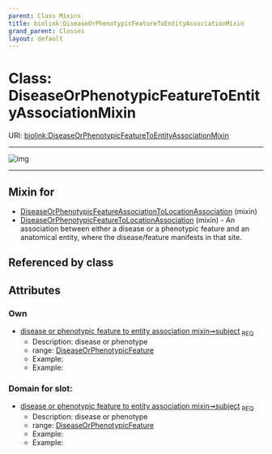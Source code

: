 ```yaml
---
parent: Class Mixins
title: biolink:DiseaseOrPhenotypicFeatureToEntityAssociationMixin
grand_parent: Classes
layout: default
---
```


# Class: DiseaseOrPhenotypicFeatureToEntityAssociationMixin




URI: [biolink:DiseaseOrPhenotypicFeatureToEntityAssociationMixin](https://w3id.org/biolink/vocab/DiseaseOrPhenotypicFeatureToEntityAssociationMixin)


---

![img](http://yuml.me/diagram/nofunky;dir:TB/class/[DiseaseOrPhenotypicFeature]%3Csubject%201..1-%20[DiseaseOrPhenotypicFeatureToEntityAssociationMixin],[DiseaseOrPhenotypicFeatureToLocationAssociation]uses%20-.-%3E[DiseaseOrPhenotypicFeatureToEntityAssociationMixin],[DiseaseOrPhenotypicFeatureAssociationToLocationAssociation]uses%20-.-%3E[DiseaseOrPhenotypicFeatureToEntityAssociationMixin],[DiseaseOrPhenotypicFeatureToLocationAssociation],[DiseaseOrPhenotypicFeatureAssociationToLocationAssociation],[DiseaseOrPhenotypicFeature])

---


## Mixin for

 * [DiseaseOrPhenotypicFeatureAssociationToLocationAssociation](DiseaseOrPhenotypicFeatureAssociationToLocationAssociation.md) (mixin) 
 * [DiseaseOrPhenotypicFeatureToLocationAssociation](DiseaseOrPhenotypicFeatureToLocationAssociation.md) (mixin)  - An association between either a disease or a phenotypic feature and an anatomical entity, where the disease/feature manifests in that site.

## Referenced by class


## Attributes


### Own

 * [disease or phenotypic feature to entity association mixin➞subject](disease_or_phenotypic_feature_to_entity_association_mixin_subject.md)  <sub>REQ</sub>
     * Description: disease or phenotype
     * range: [DiseaseOrPhenotypicFeature](DiseaseOrPhenotypicFeature.md)
     * Example:    
     * Example:    

### Domain for slot:

 * [disease or phenotypic feature to entity association mixin➞subject](disease_or_phenotypic_feature_to_entity_association_mixin_subject.md)  <sub>REQ</sub>
     * Description: disease or phenotype
     * range: [DiseaseOrPhenotypicFeature](DiseaseOrPhenotypicFeature.md)
     * Example:    
     * Example:    
